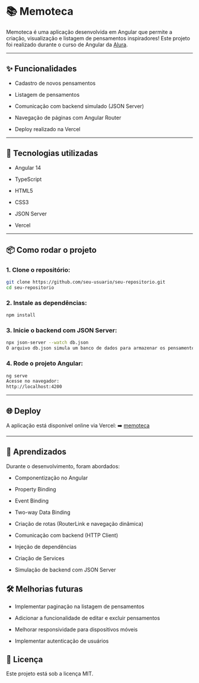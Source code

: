 # 📚 Memoteca

Memoteca é uma aplicação desenvolvida em Angular que permite a criação, visualização e listagem de pensamentos inspiradores!
Este projeto foi realizado durante o curso de Angular da [Alura](https://www.alura.com.br/).

---

## ✨ Funcionalidades

- Cadastro de novos pensamentos

- Listagem de pensamentos

- Comunicação com backend simulado (JSON Server)

- Navegação de páginas com Angular Router

- Deploy realizado na Vercel

---

## 🚀 Tecnologias utilizadas

- Angular 14

- TypeScript

- HTML5

- CSS3

- JSON Server

- Vercel

---

## 📦 Como rodar o projeto

### 1. Clone o repositório:

```bash
git clone https://github.com/seu-usuario/seu-repositorio.git
cd seu-repositorio
```

### 2. Instale as dependências:

```bash
npm install
```

### 3. Inicie o backend com JSON Server:

```bash
npx json-server --watch db.json
O arquivo db.json simula um banco de dados para armazenar os pensamentos.
```

### 4. Rode o projeto Angular:

```bash
ng serve
Acesse no navegador:
http://localhost:4200
```

---

## 🌐 Deploy

A aplicação está disponível online via Vercel:
➡️ [memoteca](https://memoteca-mu.vercel.app/listarPensamento)

---

## 🧠 Aprendizados

Durante o desenvolvimento, foram abordados:

- Componentização no Angular

- Property Binding

- Event Binding

- Two-way Data Binding

- Criação de rotas (RouterLink e navegação dinâmica)

- Comunicação com backend (HTTP Client)

- Injeção de dependências

- Criação de Services

- Simulação de backend com JSON Server

## 🛠 Melhorias futuras

- Implementar paginação na listagem de pensamentos

- Adicionar a funcionalidade de editar e excluir pensamentos

- Melhorar responsividade para dispositivos móveis

- Implementar autenticação de usuários

## 📝 Licença

Este projeto está sob a licença MIT.
